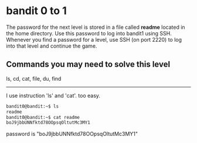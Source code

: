 # bandit 0 to 1

The password for the next level is stored in a file called **readme** located in the home directory. Use this password to log into bandit1 using SSH. Whenever you find a password for a level, use SSH (on port 2220) to log into that level and continue the game.

## Commands you may need to solve this level

ls, cd, cat, file, du, find

---

I use instruction 'ls' and 'cat'. too easy.

```bash
bandit0@bandit:~$ ls
readme
bandit0@bandit:~$ cat readme 
boJ9jbbUNNfktd78OOpsqOltutMc3MY1
```

password is "boJ9jbbUNNfktd78OOpsqOltutMc3MY1"

